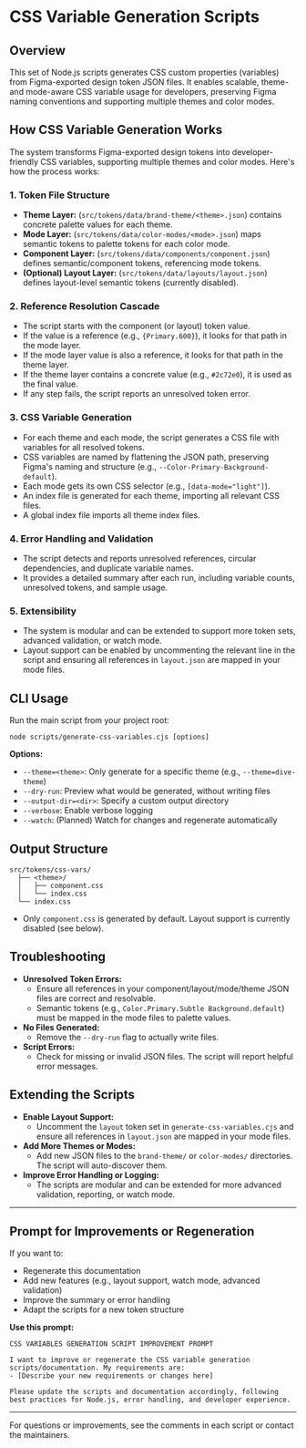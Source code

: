 # CSS Variable Generation Scripts

## Overview

This set of Node.js scripts generates CSS custom properties (variables) from Figma-exported design token JSON files. It enables scalable, theme- and mode-aware CSS variable usage for developers, preserving Figma naming conventions and supporting multiple themes and color modes.

## How CSS Variable Generation Works

The system transforms Figma-exported design tokens into developer-friendly CSS variables, supporting multiple themes and color modes. Here's how the process works:

### 1. **Token File Structure**
- **Theme Layer:** (`src/tokens/data/brand-theme/<theme>.json`) contains concrete palette values for each theme.
- **Mode Layer:** (`src/tokens/data/color-modes/<mode>.json`) maps semantic tokens to palette tokens for each color mode.
- **Component Layer:** (`src/tokens/data/components/component.json`) defines semantic/component tokens, referencing mode tokens.
- **(Optional) Layout Layer:** (`src/tokens/data/layouts/layout.json`) defines layout-level semantic tokens (currently disabled).

### 2. **Reference Resolution Cascade**
- The script starts with the component (or layout) token value.
- If the value is a reference (e.g., `{Primary.600}`), it looks for that path in the mode layer.
- If the mode layer value is also a reference, it looks for that path in the theme layer.
- If the theme layer contains a concrete value (e.g., `#2c72e0`), it is used as the final value.
- If any step fails, the script reports an unresolved token error.

### 3. **CSS Variable Generation**
- For each theme and each mode, the script generates a CSS file with variables for all resolved tokens.
- CSS variables are named by flattening the JSON path, preserving Figma's naming and structure (e.g., `--Color-Primary-Background-default`).
- Each mode gets its own CSS selector (e.g., `[data-mode="light"]`).
- An index file is generated for each theme, importing all relevant CSS files.
- A global index file imports all theme index files.

### 4. **Error Handling and Validation**
- The script detects and reports unresolved references, circular dependencies, and duplicate variable names.
- It provides a detailed summary after each run, including variable counts, unresolved tokens, and sample usage.

### 5. **Extensibility**
- The system is modular and can be extended to support more token sets, advanced validation, or watch mode.
- Layout support can be enabled by uncommenting the relevant line in the script and ensuring all references in `layout.json` are mapped in your mode files.

## CLI Usage

Run the main script from your project root:

```
node scripts/generate-css-variables.cjs [options]
```

**Options:**
- `--theme=<theme>`: Only generate for a specific theme (e.g., `--theme=dive-theme`)
- `--dry-run`: Preview what would be generated, without writing files
- `--output-dir=<dir>`: Specify a custom output directory
- `--verbose`: Enable verbose logging
- `--watch`: (Planned) Watch for changes and regenerate automatically

## Output Structure

```
src/tokens/css-vars/
  ├── <theme>/
  │   ├── component.css
  │   └── index.css
  └── index.css
```

- Only `component.css` is generated by default. Layout support is currently disabled (see below).

## Troubleshooting

- **Unresolved Token Errors:**
  - Ensure all references in your component/layout/mode/theme JSON files are correct and resolvable.
  - Semantic tokens (e.g., `Color.Primary.Subtle Background.default`) must be mapped in the mode files to palette values.
- **No Files Generated:**
  - Remove the `--dry-run` flag to actually write files.
- **Script Errors:**
  - Check for missing or invalid JSON files. The script will report helpful error messages.

## Extending the Scripts

- **Enable Layout Support:**
  - Uncomment the `layout` token set in `generate-css-variables.cjs` and ensure all references in `layout.json` are mapped in your mode files.
- **Add More Themes or Modes:**
  - Add new JSON files to the `brand-theme/` or `color-modes/` directories. The script will auto-discover them.
- **Improve Error Handling or Logging:**
  - The scripts are modular and can be extended for more advanced validation, reporting, or watch mode.

---

## Prompt for Improvements or Regeneration

If you want to:
- Regenerate this documentation
- Add new features (e.g., layout support, watch mode, advanced validation)
- Improve the summary or error handling
- Adapt the scripts for a new token structure

**Use this prompt:**

```
CSS VARIABLES GENERATION SCRIPT IMPROVEMENT PROMPT

I want to improve or regenerate the CSS variable generation scripts/documentation. My requirements are:
- [Describe your new requirements or changes here]

Please update the scripts and documentation accordingly, following best practices for Node.js, error handling, and developer experience.
```

---

For questions or improvements, see the comments in each script or contact the maintainers. 